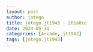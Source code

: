 ```yaml
---
layout: post
author: jotego
title: jotego.jt1943 - 261a0ce
date: 2024-05-31
categories: [Arcade, jt1943]
tags: [jotego.jt1943]
---
```


